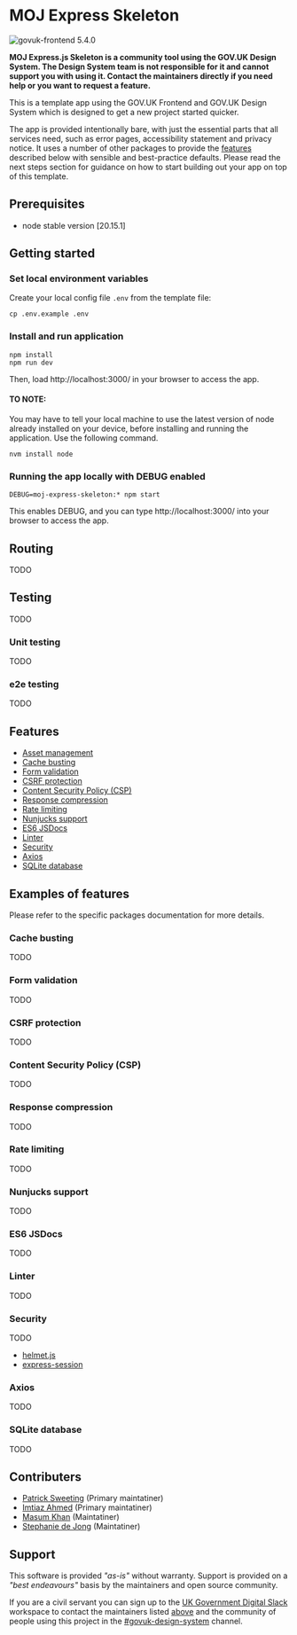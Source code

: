 # MOJ Express Skeleton
![govuk-frontend 5.4.0](https://img.shields.io/badge/govuk--frontend%20version-5.4.0-005EA5?logo=gov.uk&style=flat)

**MOJ Express.js Skeleton is a community tool using the GOV.UK Design System. The Design System team is not responsible for it and cannot support you with using it. Contact the maintainers directly if you need help or you want to request a feature.**

This is a template app using the GOV.UK Frontend and GOV.UK Design System which is designed to get a new project started quicker.

The app is provided intentionally bare, with just the essential parts that all services need, such as error pages, accessibility statement and privacy notice. It uses a number of other packages to provide the [features](#features) described below with sensible and best-practice defaults. Please read the next steps section for guidance on how to start building out your app on top of this template.

## Prerequisites
- node stable version [20.15.1]

## Getting started

### Set local environment variables

Create your local config file `.env` from the template file:

```shell
cp .env.example .env
```

### Install and run application
```
npm install
npm run dev
```
Then, load http://localhost:3000/ in your browser to access the app.

#### TO NOTE:

You may have to tell your local machine to use the latest version of node already installed on your device, before installing and running the application. Use the following command.

```
nvm install node
```

### Running the app locally with DEBUG enabled

```
DEBUG=moj-express-skeleton:* npm start
```
This enables DEBUG, and you can type http://localhost:3000/ into your browser to access the app.

## Routing
TODO

## Testing
TODO

### Unit testing
TODO

### e2e testing
TODO


## Features
- [Asset management](#asset-management)
- [Cache busting](#cache-busting)
- [Form validation](#form-validation)
- [CSRF protection](#csrf-protection)
- [Content Security Policy (CSP)](#content-security-policy-csp)
- [Response compression](#response-compression)
- [Rate limiting](#rate-limiting)
- [Nunjucks support](#nunjucks-support)
- [ES6 JSDocs](#es6-jsdocs)
- [Linter](#linter)
- [Security](#security)
- [Axios](#axios)
- [SQLite database](#sqlite-database)

## Examples of features 
Please refer to the specific packages documentation for more details.

### Cache busting
TODO

### Form validation
TODO

### CSRF protection
TODO

### Content Security Policy (CSP)
TODO

### Response compression
TODO

### Rate limiting
TODO

### Nunjucks support
TODO

### ES6 JSDocs
TODO

### Linter
TODO

### Security
TODO

- [helmet.js](https://helmetjs.github.io/)
- [express-session](https://www.npmjs.com/package/express-session)

### Axios
TODO

### SQLite database
TODO


## Contributers
- [Patrick Sweeting](https://github.com/psweeting1) (Primary maintatiner)
- [Imtiaz Ahmed](https://github.com/imtiazAhmd) (Primary maintatiner)
- [Masum Khan](https://github.com/MazOneTwoOne) (Maintatiner)
- [Stephanie de Jong](https://github.com/skdejong) (Maintatiner)

## Support
This software is provided *"as-is"* without warranty. Support is provided on a *"best endeavours"* basis by the maintainers and open source community.

If you are a civil servant you can sign up to the [UK Government Digital Slack](https://ukgovernmentdigital.slack.com/signup) workspace to contact the maintainers listed [above](#contributers) and the community of people using this project in the [#govuk-design-system](https://ukgovernmentdigital.slack.com/archives/C6DMEH5R6) channel.
